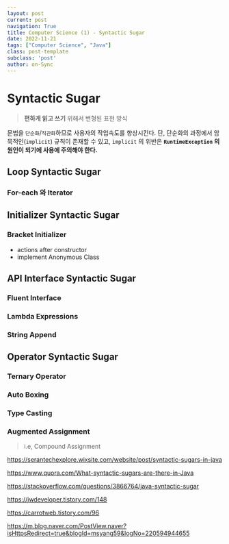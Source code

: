 ```yaml
---
layout: post
current: post
navigation: True
title: Computer Science (1) - Syntactic Sugar
date: 2022-11-21
tags: ["Computer Science", "Java"]
class: post-template
subclass: 'post'
author: on-Sync
---
```


# Syntactic Sugar

> __편하게 읽고 쓰기__ 위해서 변형된 표현 방식

문법을 `단순화`/`직관화`하므로 사용자의 작업속도를 향상시킨다.
단, 단순화의 과정에서 암묵적인(`implicit`) 규칙이 존재할 수 있고,
`implicit` 의 위반은 __`RuntimeException` 의 원인이 되기에 사용에 주의해야 한다.__

## Loop Syntactic Sugar

### For-each 와 Iterator

## Initializer Syntactic Sugar

### Bracket Initializer

- actions after constructor
- implement Anonymous Class

## API Interface Syntactic Sugar

### Fluent Interface

### Lambda Expressions

### String Append

## Operator Syntactic Sugar

### Ternary Operator

### Auto Boxing

### Type Casting

### Augmented Assignment

> i.e, Compound Assignment


https://serantechexplore.wixsite.com/website/post/syntactic-sugars-in-java

https://www.quora.com/What-syntactic-sugars-are-there-in-Java

https://stackoverflow.com/questions/3866764/java-syntactic-sugar

https://jwdeveloper.tistory.com/148

https://carrotweb.tistory.com/96

https://m.blog.naver.com/PostView.naver?isHttpsRedirect=true&blogId=msyang59&logNo=220594944655